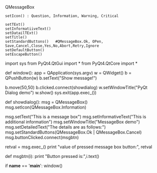 QMessageBox
	
	setIcon() : Question, Information, Warning, Critical

	setTExt()
	setInformatiiveText()
	setDatailTExt()
	setTitle()
	setStandardButtons()   #QMessageBox.Ok, OPen, Save,Cancel,Close,Yes,No,Abort,Retry,Ignore
	setDefaultButton()
	setEscapeButton()


import sys
from PyQt4.QtGui import *
from PyQt4.QtCore import *

def window():
   app = QApplication(sys.argv)
   w = QWidget()
   b = QPushButton(w)
   b.setText("Show message!")

   b.move(50,50)
   b.clicked.connect(showdialog)
   w.setWindowTitle("PyQt Dialog demo")
   w.show()
   sys.exit(app.exec_())
	
def showdialog():
   msg = QMessageBox()
   msg.setIcon(QMessageBox.Information)

   msg.setText("This is a message box")
   msg.setInformativeText("This is additional information")
   msg.setWindowTitle("MessageBox demo")
   msg.setDetailedText("The details are as follows:")
   msg.setStandardButtons(QMessageBox.Ok | QMessageBox.Cancel)
   msg.buttonClicked.connect(msgbtn)
	
   retval = msg.exec_()
   print "value of pressed message box button:", retval
	
def msgbtn(i):
   print "Button pressed is:",i.text()
	
if __name__ == '__main__': 
   window()
